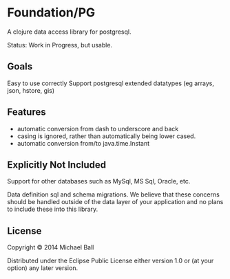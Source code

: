 # Foundation/PG

A clojure data access library for postgresql.


Status: Work in Progress, but usable.



## Goals
  Easy to use correctly
  Support postgresql extended datatypes (eg arrays, json, hstore, gis)


## Features
- automatic conversion from dash to underscore and back
- casing is ignored, rather than automatically being lower cased.
- automatic conversion from/to java.time.Instant




## Explicitly Not Included

Support for other databases such as MySql, MS Sql, Oracle, etc.

Data definition sql and schema migrations. We believe that these concerns should
be handled outside of the data layer of your application and no plans to include
these into this library.










## License

Copyright © 2014 Michael Ball

Distributed under the Eclipse Public License either version 1.0 or (at
your option) any later version.

